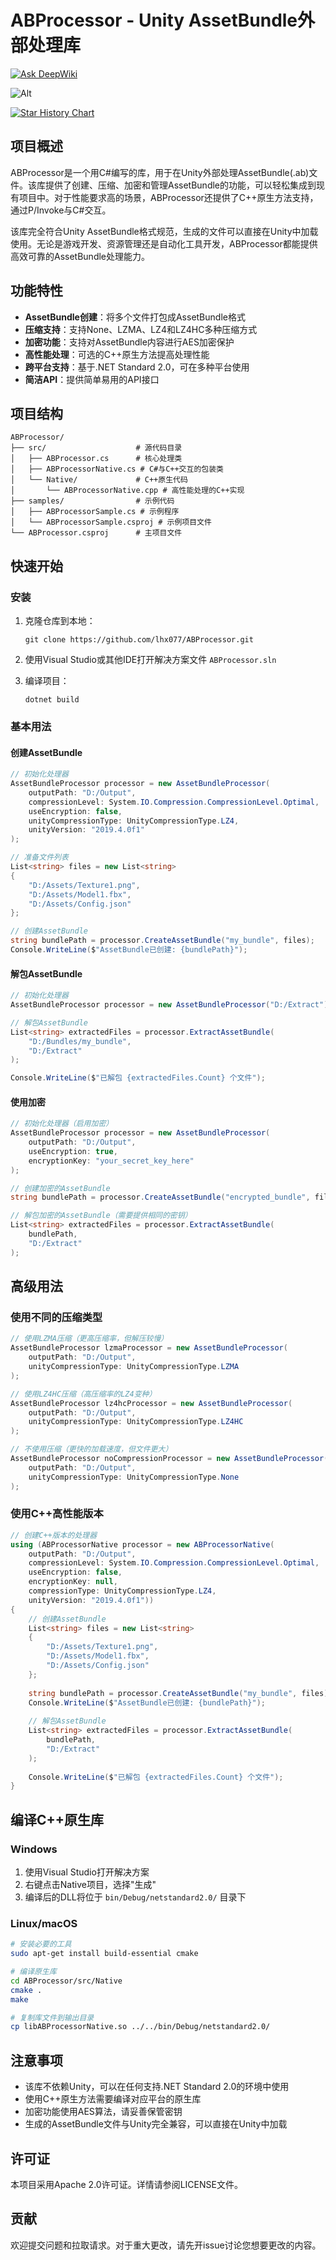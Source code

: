 # ABProcessor - Unity AssetBundle外部处理库

[![Ask DeepWiki](https://deepwiki.com/badge.svg)](https://deepwiki.com/lhx077/PDFImageConverter)

![Alt](https://repobeats.axiom.co/api/embed/6d91261460c5ad6d0889b6bd1e55d2948dca2f9f.svg "Repobeats analytics image")

[![Star History Chart](https://api.star-history.com/svg?repos=lhx077/ABProcessor&type=Date)](https://www.star-history.com/#lhx077/ABProcessor&Date)

## 项目概述

ABProcessor是一个用C#编写的库，用于在Unity外部处理AssetBundle(.ab)文件。该库提供了创建、压缩、加密和管理AssetBundle的功能，可以轻松集成到现有项目中。对于性能要求高的场景，ABProcessor还提供了C++原生方法支持，通过P/Invoke与C#交互。

该库完全符合Unity AssetBundle格式规范，生成的文件可以直接在Unity中加载使用。无论是游戏开发、资源管理还是自动化工具开发，ABProcessor都能提供高效可靠的AssetBundle处理能力。

## 功能特性

- **AssetBundle创建**：将多个文件打包成AssetBundle格式
- **压缩支持**：支持None、LZMA、LZ4和LZ4HC多种压缩方式
- **加密功能**：支持对AssetBundle内容进行AES加密保护
- **高性能处理**：可选的C++原生方法提高处理性能
- **跨平台支持**：基于.NET Standard 2.0，可在多种平台使用
- **简洁API**：提供简单易用的API接口

## 项目结构

```
ABProcessor/
├── src/                    # 源代码目录
│   ├── ABProcessor.cs      # 核心处理类
│   ├── ABProcessorNative.cs # C#与C++交互的包装类
│   └── Native/             # C++原生代码
│       └── ABProcessorNative.cpp # 高性能处理的C++实现
├── samples/                # 示例代码
│   ├── ABProcessorSample.cs # 示例程序
│   └── ABProcessorSample.csproj # 示例项目文件
└── ABProcessor.csproj      # 主项目文件
```

## 快速开始

### 安装

1. 克隆仓库到本地：
   ```
   git clone https://github.com/lhx077/ABProcessor.git
   ```

2. 使用Visual Studio或其他IDE打开解决方案文件 `ABProcessor.sln`

3. 编译项目：
   ```
   dotnet build
   ```

### 基本用法

#### 创建AssetBundle

```csharp
// 初始化处理器
AssetBundleProcessor processor = new AssetBundleProcessor(
    outputPath: "D:/Output",
    compressionLevel: System.IO.Compression.CompressionLevel.Optimal,
    useEncryption: false,
    unityCompressionType: UnityCompressionType.LZ4,
    unityVersion: "2019.4.0f1"
);

// 准备文件列表
List<string> files = new List<string>
{
    "D:/Assets/Texture1.png",
    "D:/Assets/Model1.fbx",
    "D:/Assets/Config.json"
};

// 创建AssetBundle
string bundlePath = processor.CreateAssetBundle("my_bundle", files);
Console.WriteLine($"AssetBundle已创建: {bundlePath}");
```

#### 解包AssetBundle

```csharp
// 初始化处理器
AssetBundleProcessor processor = new AssetBundleProcessor("D:/Extract");

// 解包AssetBundle
List<string> extractedFiles = processor.ExtractAssetBundle(
    "D:/Bundles/my_bundle", 
    "D:/Extract"
);

Console.WriteLine($"已解包 {extractedFiles.Count} 个文件");
```

#### 使用加密

```csharp
// 初始化处理器（启用加密）
AssetBundleProcessor processor = new AssetBundleProcessor(
    outputPath: "D:/Output",
    useEncryption: true,
    encryptionKey: "your_secret_key_here"
);

// 创建加密的AssetBundle
string bundlePath = processor.CreateAssetBundle("encrypted_bundle", files);

// 解包加密的AssetBundle（需要提供相同的密钥）
List<string> extractedFiles = processor.ExtractAssetBundle(
    bundlePath, 
    "D:/Extract"
);
```

## 高级用法

### 使用不同的压缩类型

```csharp
// 使用LZMA压缩（更高压缩率，但解压较慢）
AssetBundleProcessor lzmaProcessor = new AssetBundleProcessor(
    outputPath: "D:/Output",
    unityCompressionType: UnityCompressionType.LZMA
);

// 使用LZ4HC压缩（高压缩率的LZ4变种）
AssetBundleProcessor lz4hcProcessor = new AssetBundleProcessor(
    outputPath: "D:/Output",
    unityCompressionType: UnityCompressionType.LZ4HC
);

// 不使用压缩（更快的加载速度，但文件更大）
AssetBundleProcessor noCompressionProcessor = new AssetBundleProcessor(
    outputPath: "D:/Output",
    unityCompressionType: UnityCompressionType.None
);
```

### 使用C++高性能版本

```csharp
// 创建C++版本的处理器
using (ABProcessorNative processor = new ABProcessorNative(
    outputPath: "D:/Output",
    compressionLevel: System.IO.Compression.CompressionLevel.Optimal,
    useEncryption: false,
    encryptionKey: null,
    compressionType: UnityCompressionType.LZ4,
    unityVersion: "2019.4.0f1"))
{
    // 创建AssetBundle
    List<string> files = new List<string>
    {
        "D:/Assets/Texture1.png",
        "D:/Assets/Model1.fbx",
        "D:/Assets/Config.json"
    };
    
    string bundlePath = processor.CreateAssetBundle("my_bundle", files);
    Console.WriteLine($"AssetBundle已创建: {bundlePath}");
    
    // 解包AssetBundle
    List<string> extractedFiles = processor.ExtractAssetBundle(
        bundlePath, 
        "D:/Extract"
    );
    
    Console.WriteLine($"已解包 {extractedFiles.Count} 个文件");
}
```

## 编译C++原生库

### Windows

1. 使用Visual Studio打开解决方案
2. 右键点击Native项目，选择"生成"
3. 编译后的DLL将位于 `bin/Debug/netstandard2.0/` 目录下

### Linux/macOS

```bash
# 安装必要的工具
sudo apt-get install build-essential cmake

# 编译原生库
cd ABProcessor/src/Native
cmake .
make

# 复制库文件到输出目录
cp libABProcessorNative.so ../../bin/Debug/netstandard2.0/
```

## 注意事项

- 该库不依赖Unity，可以在任何支持.NET Standard 2.0的环境中使用
- 使用C++原生方法需要编译对应平台的原生库
- 加密功能使用AES算法，请妥善保管密钥
- 生成的AssetBundle文件与Unity完全兼容，可以直接在Unity中加载

## 许可证

本项目采用Apache 2.0许可证。详情请参阅LICENSE文件。

## 贡献

欢迎提交问题和拉取请求。对于重大更改，请先开issue讨论您想要更改的内容。
